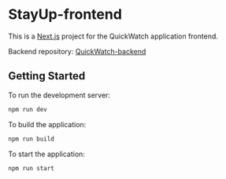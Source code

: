 # StayUp-frontend

This is a [Next.js](https://nextjs.org) project for the QuickWatch application frontend.

Backend repository: [QuickWatch-backend](https://github.com/iRazvan2745/QuickWatch-backend)
## Getting Started

To run the development server:

```bash
npm run dev
```

To build the application:

```bash
npm run build
```

To start the application:

```bash
npm run start
```

